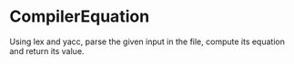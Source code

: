 # CompilerEquation
Using lex and yacc, parse the given input in the file, compute its equation and return its value.
